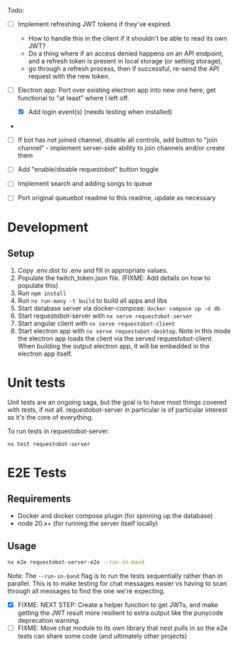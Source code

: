Todo:

- [ ] Implement refreshing JWT tokens if they've expired.
  - How to handle this in the client if it shouldn't be able to read its own JWT? 
  - Do a thing where if an access denied happens on an API endpoint, and a refresh token is present in local storage (or setting storage), 
  - go through a refresh process, then if successful, re-send the API request with the new token.

- [ ] Electron app: Port over existing electron app into new one here, get functional to "at least" where I left off.
  - [x] Add login event(s) (needs testing when installed)
- 
- [ ] If bot has not joined channel, disable all controls, add button to "join channel" - implement server-side ability to join channels and/or create them
- [ ] Add "enable/disable requestobot" button toggle
- [ ] Implement search and adding songs to queue
- [ ] Port original queuebot readme to this readme, update as necessary


# Development

## Setup

1. Copy .env.dist to .env and fill in appropriate values.
2. Populate the twitch_token.json file.  (FIXME: Add details on how to populate this)
3. Run `npm install`
4. Run `nx run-many -t build` to build all apps and libs
5. Start database server via docker-compose: `docker compose up -d db`
6. Start requestobot-server with `nx serve requestobot-server`
7. Start angular client with `nx serve requestobot-client`
8. Start electron app with `nx serve requestobot-desktop`.  Note in this mode the electron app loads the client via the served requestobot-client.  When building the output electron app, it will be embedded in the electron app itself.

# Unit tests

Unit tests are an ongoing saga, but the goal is to have most things covered with tests, if not all.  requestobot-server in particular is of particular
interest as it's the core of everything. 

To run tests in requestobot-server:

```
nx test requestobot-server
```

# E2E Tests

## Requirements

* Docker and docker compose plugin (for spinning up the database)
* node 20.x+ (for running the server itself locally)


## Usage

```bash
nx e2e requestobot-server-e2e --run-in-band
```

Note: The `--run-in-band` flag is to run the tests sequentially rather than in parallel.  This
is to make testing for chat messages easier vs having to scan through all messages to find the
one we're expecting.

- [x] FIXME: NEXT STEP: Create a helper function to get JWTs, and make getting the JWT
result more resilient to extra output like the punycode deprecation warning.
- [ ] FIXME: Move chat module to its own library that nest pulls in so the e2e tests can share some code (and ultimately other projects)
